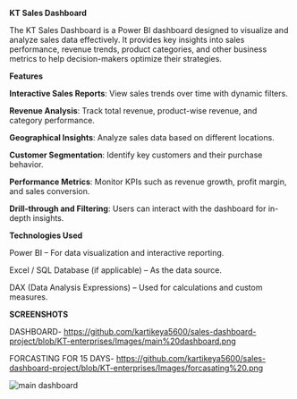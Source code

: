 **KT Sales Dashboard**


The KT Sales Dashboard is a Power BI dashboard designed to visualize and analyze sales data effectively. It provides key insights into sales performance, revenue trends, product categories, and other business metrics to help decision-makers optimize their strategies.

**Features**

**Interactive Sales Reports**: View sales trends over time with dynamic filters.

**Revenue Analysis**: Track total revenue, product-wise revenue, and category performance.

**Geographical Insights**: Analyze sales data based on different locations.

**Customer Segmentation**: Identify key customers and their purchase behavior.

**Performance Metrics**: Monitor KPIs such as revenue growth, profit margin, and sales conversion.

**Drill-through and Filtering**: Users can interact with the dashboard for in-depth insights.


**Technologies Used**

Power BI – For data visualization and interactive reporting.

Excel / SQL Database (if applicable) – As the data source.

DAX (Data Analysis Expressions) – Used for calculations and custom measures.



**SCREENSHOTS**

DASHBOARD-
https://github.com/kartikeya5600/sales-dashboard-project/blob/KT-enterprises/Images/main%20dashboard.png

FORCASTING FOR 15 DAYS-
https://github.com/kartikeya5600/sales-dashboard-project/blob/KT-enterprises/Images/forcasating%20.png

![main dashboard](https://github.com/user-attachments/assets/1dfc5a23-53ec-4858-9186-6ee12c6a6bbc)

